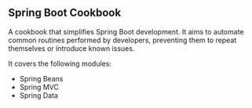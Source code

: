 ## Spring Boot Cookbook
A cookbook that simplifies Spring Boot development. It aims to automate common routines
performed by developers, preventing them to repeat themselves or introduce known issues.

It covers the following modules:
<ul>
<li>Spring Beans</li>
<li>Spring MVC</li>
<li>Spring Data</li>
